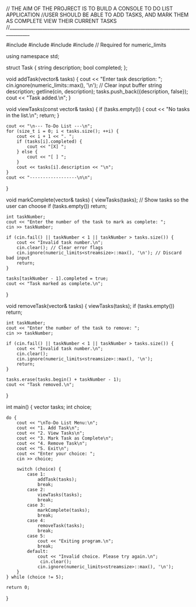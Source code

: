 // THE AIM OF THE PROJRECT IS TO BUILD A CONSOLE TO DO LIST APPLICATION 
//USER SHOULD BE ABLE TO ADD TASKS, AND MARK THEM AS COMPLETE VIEW THEIR CURRENT TASKS 
//_______________________________________________________________________________________

#include <iostream>
#include <vector>
#include <string>
#include <limits> // Required for numeric_limits

using namespace std;

struct Task {
    string description;
    bool completed;
};

void addTask(vector<Task>& tasks) {
    cout << "Enter task description: ";
    cin.ignore(numeric_limits<streamsize>::max(), '\n'); // Clear input buffer
    string description;
    getline(cin, description);
    tasks.push_back({description, false});
    cout << "Task added.\n";
}

void viewTasks(const vector<Task>& tasks) {
    if (tasks.empty()) {
        cout << "No tasks in the list.\n";
        return;
    }

    cout << "\n--- To-Do List ---\n";
    for (size_t i = 0; i < tasks.size(); ++i) {
        cout << i + 1 << ". ";
        if (tasks[i].completed) {
            cout << "[X] ";
        } else {
            cout << "[ ] ";
        }
        cout << tasks[i].description << "\n";
    }
    cout << "------------------\n\n";
}

void markComplete(vector<Task>& tasks) {
    viewTasks(tasks); // Show tasks so the user can choose
    if (tasks.empty()) return;

    int taskNumber;
    cout << "Enter the number of the task to mark as complete: ";
    cin >> taskNumber;

    if (cin.fail() || taskNumber < 1 || taskNumber > tasks.size()) {
        cout << "Invalid task number.\n";
        cin.clear(); // Clear error flags
        cin.ignore(numeric_limits<streamsize>::max(), '\n'); // Discard bad input
        return;
    }

    tasks[taskNumber - 1].completed = true;
    cout << "Task marked as complete.\n";
}

void removeTask(vector<Task>& tasks) {
    viewTasks(tasks);
    if (tasks.empty()) return;

    int taskNumber;
    cout << "Enter the number of the task to remove: ";
    cin >> taskNumber;

    if (cin.fail() || taskNumber < 1 || taskNumber > tasks.size()) {
        cout << "Invalid task number.\n";
        cin.clear();
        cin.ignore(numeric_limits<streamsize>::max(), '\n');
        return;
    }

    tasks.erase(tasks.begin() + taskNumber - 1);
    cout << "Task removed.\n";
}

int main() {
    vector<Task> tasks;
    int choice;

    do {
        cout << "\nTo-Do List Menu:\n";
        cout << "1. Add Task\n";
        cout << "2. View Tasks\n";
        cout << "3. Mark Task as Complete\n";
        cout << "4. Remove Task\n";
        cout << "5. Exit\n";
        cout << "Enter your choice: ";
        cin >> choice;

        switch (choice) {
            case 1:
                addTask(tasks);
                break;
            case 2:
                viewTasks(tasks);
                break;
            case 3:
                markComplete(tasks);
                break;
            case 4:
                removeTask(tasks);
                break;
            case 5:
                cout << "Exiting program.\n";
                break;
            default:
                cout << "Invalid choice. Please try again.\n";
                 cin.clear();
                cin.ignore(numeric_limits<streamsize>::max(), '\n');
        }
    } while (choice != 5);

    return 0;
}
